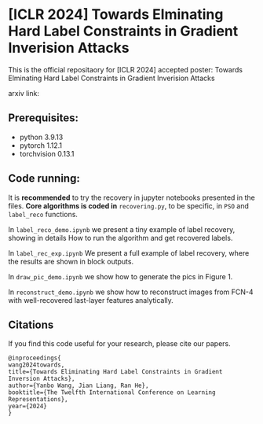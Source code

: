 # **[ICLR 2024] Towards Elminating Hard Label Constraints in Gradient Inverision Attacks**

This is the official repositaory for [ICLR 2024] accepted poster: Towards Elminating Hard Label Constraints in Gradient Inverision Attacks

arxiv link: 

## Prerequisites:
- python 3.9.13
- pytorch 1.12.1
- torchvision 0.13.1

## Code running:
It is **recommended** to try the recovery in jupyter notebooks presented in the files. **Core algorithms is coded in** `recovering.py`, to be specific, in `PSO` and `label_reco` functions. 

In `label_reco_demo.ipynb` we present a tiny example of label recovery, showing in details How to run the algorithm and get recovered labels.

In `label_rec_exp.ipynb` We present a full example of label recovery, where the results are shown in block outputs.

In `draw_pic_demo.ipynb` we show how to generate the pics in Figure 1.

In `reconstruct_demo.ipynb` we show how to reconstruct images from FCN-4 with well-recovered last-layer features analytically.
## Citations
If you find this code useful for your research, please cite our papers.
```
@inproceedings{
wang2024towards,
title={Towards Eliminating Hard Label Constraints in Gradient Inversion Attacks},
author={Yanbo Wang, Jian Liang, Ran He},
booktitle={The Twelfth International Conference on Learning Representations},
year={2024}
}
``` 
